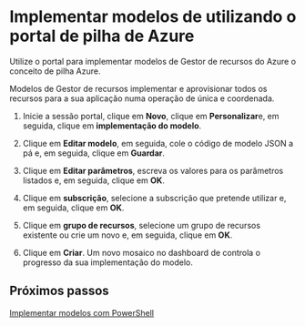 <properties
    pageTitle="Implementar modelos com o portal de na pilha de Azure | Microsoft Azure"
    description="Saiba como utilizar o portal de pilha de Azure para implementar modelos."
    services="azure-stack"
    documentationCenter=""
    authors="HeathL17"
    manager="byronr"
    editor=""/>

<tags
    ms.service="azure-stack"
    ms.workload="na"
    ms.tgt_pltfrm="na"
    ms.devlang="na"
    ms.topic="article"
    ms.date="09/26/2016"
    ms.author="helaw"/>

# <a name="deploy-templates-using-the-azure-stack-portal"></a>Implementar modelos de utilizando o portal de pilha de Azure

Utilize o portal para implementar modelos de Gestor de recursos do Azure o conceito de pilha Azure.

Modelos de Gestor de recursos implementar e aprovisionar todos os recursos para a sua aplicação numa operação de única e coordenada.

1.  Inicie a sessão portal, clique em **Novo**, clique em **Personalizar**e, em seguida, clique em **implementação do modelo**.

2.  Clique em **Editar modelo**, em seguida, cole o código de modelo JSON a pá e, em seguida, clique em **Guardar**.

3.  Clique em **Editar parâmetros**, escreva os valores para os parâmetros listados e, em seguida, clique em **OK**.

4.  Clique em **subscrição**, selecione a subscrição que pretende utilizar e, em seguida, clique em **OK**.

5.  Clique em **grupo de recursos**, selecione um grupo de recursos existente ou crie um novo e, em seguida, clique em **OK**.

6.  Clique em **Criar**. Um novo mosaico no dashboard de controla o progresso da sua implementação do modelo.

## <a name="next-steps"></a>Próximos passos

[Implementar modelos com PowerShell](azure-stack-deploy-template-powershell.md)
